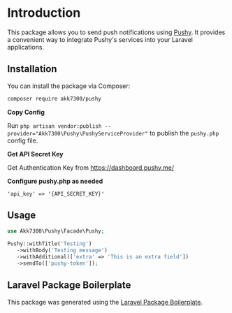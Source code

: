 # Introduction

This package allows you to send push notifications using [Pushy](https://pushy.me/). It provides a convenient way to integrate Pushy's services into your Laravel applications.

## Installation

You can install the package via Composer:

```bash
composer require akk7300/pushy
```

**Copy Config**

Run `php artisan vendor:publish --provider="Akk7300\Pushy\PushyServiceProvider"` to publish the `pushy.php` config file.

**Get API Secret Key**

Get Authentication Key from https://dashboard.pushy.me/

**Configure pushy.php as needed**

```
'api_key' => '{API_SECRET_KEY}'
```

## Usage

 ```php
use Akk7300\Pushy\Facade\Pushy;

Pushy::withTitle('Testing')
    ->withBody('Testing message')
    ->withAdditional(['extra' => 'This is an extra field'])
    ->sendTo(['pushy-token']);
```

## Laravel Package Boilerplate

This package was generated using the [Laravel Package Boilerplate](https://laravelpackageboilerplate.com).

